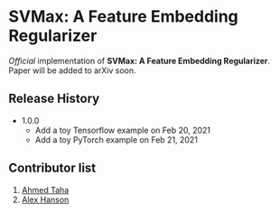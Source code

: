 # SVMax: A Feature Embedding Regularizer

_Official_ implementation of **SVMax: A Feature Embedding Regularizer**. Paper will be added to arXiv soon.


## Release History
* 1.0.0
    * Add a toy Tensorflow example on Feb 20, 2021
    * Add a toy PyTorch example on Feb 21, 2021

Contributor list
----------------
1. [Ahmed Taha](http://www.ahmed-taha.com)
2. [Alex Hanson](https://github.com/j-alex-hanson)


